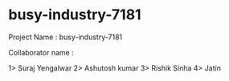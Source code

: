 # busy-industry-7181
Project Name : busy-industry-7181

Collaborator name :

1> Suraj Yengalwar
2> Ashutosh kumar
3> Rishik Sinha
4> Jatin 
